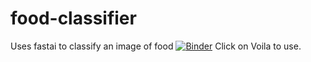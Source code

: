 # food-classifier
Uses fastai to classify an image of food
[![Binder](https://mybinder.org/badge_logo.svg)](https://mybinder.org/v2/gh/joncyloh/food-classifier/master?filepath=food-classifier.ipynb)
Click on Voila to use.
